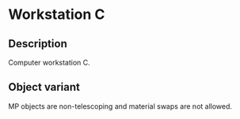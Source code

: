 # Workstation C

## Description

Computer workstation C.

## Object variant

MP objects are non-telescoping and material swaps are not allowed.

